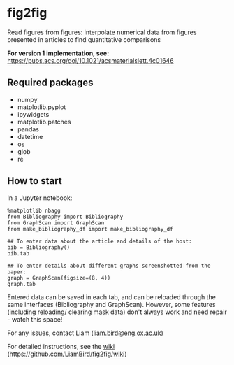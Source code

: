 # fig2fig
Read figures from figures: interpolate numerical data from figures presented in articles to find quantitative comparisons

__For version 1 implementation, see:__ https://pubs.acs.org/doi/10.1021/acsmaterialslett.4c01646

## Required packages
- numpy
- matplotlib.pyplot
- ipywidgets
- matplotlib.patches
- pandas
- datetime
- os
- glob
- re

## How to start
In a Jupyter notebook:

```
%matplotlib nbagg
from Bibliography import Bibliography
from GraphScan import GraphScan
from make_bibliography_df import make_bibliography_df

## To enter data about the article and details of the host:
bib = Bibliography()
bib.tab

## To enter details about different graphs screenshotted from the paper:
graph = GraphScan(figsize=(8, 4))
graph.tab
```

Entered data can be saved in each tab, and can be reloaded through the same interfaces (Bibliography and GraphScan). However, some features (including reloading/ clearing mask data) don't always work and need repair - watch this space!

For any issues, contact Liam (liam.bird@eng.ox.ac.uk)

For detailed instructions, see the [wiki](https://github.com/LiamBird/fig2fig/wiki) (https://github.com/LiamBird/fig2fig/wiki)




